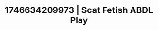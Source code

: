 ---
categories:
- Passionate kisses
- Erotic surprise
- AI lover POV
- AI-generated
- Deep intimacy
- NSFW role reversal
- ASMR
- Cosplay
image: /assets/images/1746634209973.jpg
layout: post
seo:
  description: Featured content with sensual Scat Fetish, ABDL Play. HD images available.
  keywords: Scat Fetish, ABDL Play
  og_image: /assets/images/1746634209973.jpg
  schema_type: VisualArtwork
tags:
- ABDL Play
- '#1746634209973'
- Scat Fetish
title: 1746634209973 | Scat Fetish ABDL Play
---
